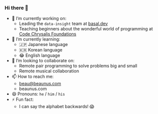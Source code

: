 ### Hi there 👋

- 🔭 I’m currently working on:
  - Leading the `data-insight` team at [basal.dev](https://basal.dev/)
  - Teaching beginners about the wonderful world of programming at [Code Chrysalis Foundations](https://www.codechrysalis.io/foundations)
- 🌱 I’m currently learning:
  - 🇯🇵 Japanese language
  - 🇰🇷 Korean language
  - 😂 English language
- 👯 I’m looking to collaborate on:
  - Remote pair programming to solve problems big and small
  - Remote musical collaboration
- 📫 How to reach me:
  - beau@beaunus.com
  - beaunus.com
- 😄 Pronouns: `he` / `him` / `his`
- ⚡ Fun fact:
  - I can say the alphabet backwards! 😱
